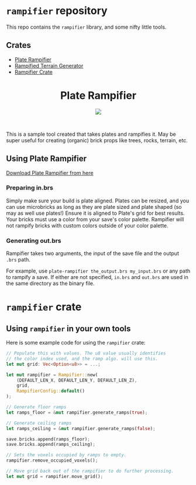 # `rampifier` repository
This repo contains the `rampifier` library, and some nifty little tools.

## Crates
* [Plate Rampifier](https://github.com/Wrapperup/rampifier/tree/master/plate-rampifier)
* [Rampified Terrain Generator](https://github.com/Wrapperup/rampifier/tree/master/terrain-gen-example)
* [Rampifier Crate](https://github.com/Wrapperup/rampifier/tree/master/rampifier)

<h1 align=center>Plate Rampifier</h1>

<p align=center>
<img src=https://user-images.githubusercontent.com/7478134/148273037-be45d3f8-75d2-4a96-9b5c-eeae76c170ea.png>
</p>
<br>

This is a sample tool created that takes plates and rampifies it. May be super useful for creating (organic) brick props like trees, rocks, terrain, etc.

## Using Plate Rampifier
[Download Plate Rampifier from here](https://github.com/Wrapperup/rampifier/releases)

### Preparing in.brs
Simply make sure your build is plate aligned. Plates can be resized, and you can use microbricks as long as they are plate sized and plate shaped (so may as well use plates!) Ensure it is aligned to Plate's grid for best results. Your bricks must use a color from your save's color palette. Rampifier will not rampify bricks with custom colors outside of your color palette.

### Generating out.brs
Rampifier takes two arguments, the input of the save file and the output `.brs` path. 

For example, use
`plate-rampifier the_output.brs my_input.brs` or any path to rampify a save. If either are not specified, `in.brs` and `out.brs` are used in the same directory as the binary file.


# `rampifier` crate

## Using `rampifier` in your own tools
Here is some example code for using the `rampifier` crate:

```rust
// Populate this with values. The u8 value usually identifies
// the color index used, and the ramp algo. will use this.
let mut grid: Vec<Option<u8>> = ...;

let mut rampifier = Rampifier::new(
    (DEFAULT_LEN_X, DEFAULT_LEN_Y, DEFAULT_LEN_Z),
    grid,
    RampifierConfig::default()
);

// Generate floor ramps
let ramps_floor = &mut rampifier.generate_ramps(true);

// Generate ceiling ramps
let ramps_ceiling = &mut rampifier.generate_ramps(false);

save.bricks.append(ramps_floor);
save.bricks.append(ramps_ceiling);

// Sets the voxels occupied by ramps to empty.
rampifier.remove_occupied_voxels();

// Move grid back out of the rampifier to do further processing.
let mut grid = rampifier.move_grid();
```
